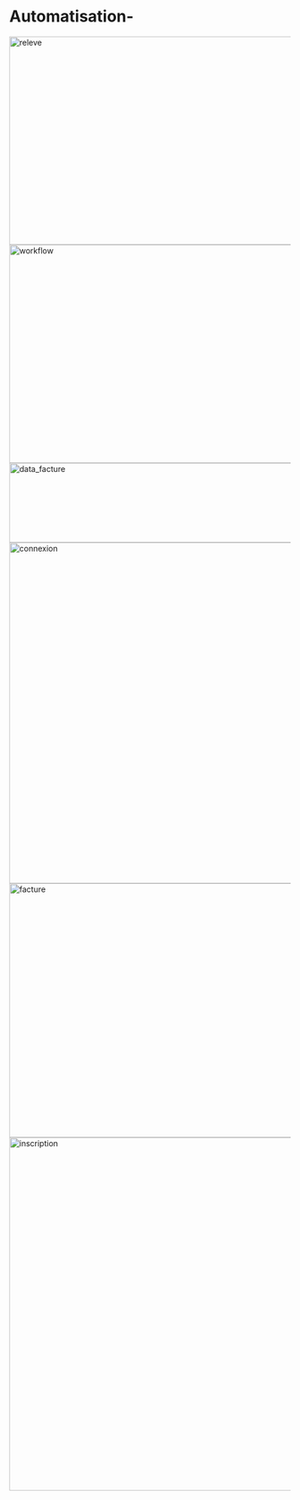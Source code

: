 # Automatisation-
<img width="910" height="372" alt="releve" src="https://github.com/user-attachments/assets/fe22f185-24a0-4587-9c68-1010a70ac40f" />
<img width="1122" height="390" alt="workflow" src="https://github.com/user-attachments/assets/930dfd7d-f7e5-49a9-91ff-6ebac700ee80" />
<img width="697" height="142" alt="data_facture" src="https://github.com/user-attachments/assets/347830cf-e547-483a-b50a-6581553cf557" />
<img width="1084" height="609" alt="connexion" src="https://github.com/user-attachments/assets/7e063203-df18-4197-be11-2e5ecaa82f78" />
<img width="915" height="454" alt="facture" src="https://github.com/user-attachments/assets/cfeac6dc-9eb9-4ede-bc22-c824c3fd02f8" />
<img width="1283" height="631" alt="inscription" src="https://github.com/user-attachments/assets/b19a1fd4-d144-49ef-ad01-fc52f31d0006" />

